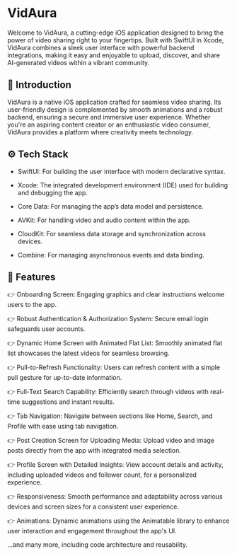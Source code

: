 # VidAura


Welcome to VidAura, a cutting-edge iOS application designed to bring the power of video sharing right to your fingertips. Built with SwiftUI in Xcode, VidAura combines a sleek user interface with powerful backend integrations, making it easy and enjoyable to upload, discover, and share AI-generated videos within a vibrant community.

## 🚀 Introduction

VidAura is a native iOS application crafted for seamless video sharing. Its user-friendly design is complemented by smooth animations and a robust backend, ensuring a secure and immersive user experience. Whether you're an aspiring content creator or an enthusiastic video consumer, VidAura provides a platform where creativity meets technology.



## ⚙️ Tech Stack

* SwiftUI: For building the user interface with modern declarative syntax.

* Xcode: The integrated development environment (IDE) used for building and debugging the app.

* Core Data: For managing the app’s data model and persistence.

* AVKit: For handling video and audio content within the app.

* CloudKit: For seamless data storage and synchronization across devices.

* Combine: For managing asynchronous events and data binding.


## 🔋 Features

👉 Onboarding Screen: Engaging graphics and clear instructions welcome users to the app.

👉 Robust Authentication & Authorization System: Secure email login safeguards user accounts.

👉 Dynamic Home Screen with Animated Flat List: Smoothly animated flat list showcases the latest videos for seamless browsing.

👉 Pull-to-Refresh Functionality: Users can refresh content with a simple pull gesture for up-to-date information.

👉 Full-Text Search Capability: Efficiently search through videos with real-time suggestions and instant results.

👉 Tab Navigation: Navigate between sections like Home, Search, and Profile with ease using tab navigation.

👉 Post Creation Screen for Uploading Media: Upload video and image posts directly from the app with integrated media selection.

👉 Profile Screen with Detailed Insights: View account details and activity, including uploaded videos and follower count, for a personalized experience.

👉 Responsiveness: Smooth performance and adaptability across various devices and screen sizes for a consistent user experience.

👉 Animations: Dynamic animations using the Animatable library to enhance user interaction and engagement throughout the app's UI.

...and many more, including code architecture and reusability.
